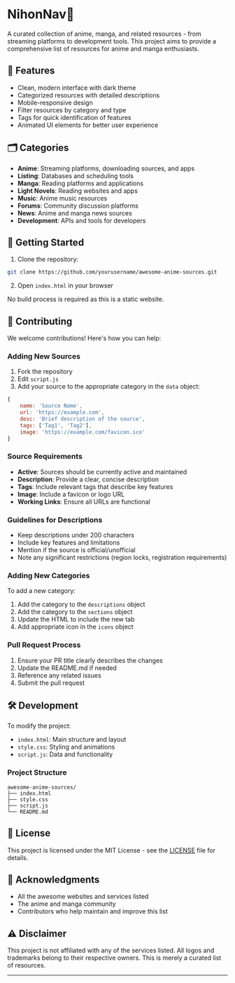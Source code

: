 #  NihonNav🎌

A curated collection of anime, manga, and related resources - from streaming platforms to development tools. This project aims to provide a comprehensive list of resources for anime and manga enthusiasts.


## 🌟 Features

- Clean, modern interface with dark theme
- Categorized resources with detailed descriptions
- Mobile-responsive design
- Filter resources by category and type
- Tags for quick identification of features
- Animated UI elements for better user experience

## 🗂️ Categories

- **Anime**: Streaming platforms, downloading sources, and apps
- **Listing**: Databases and scheduling tools
- **Manga**: Reading platforms and applications
- **Light Novels**: Reading websites and apps
- **Music**: Anime music resources
- **Forums**: Community discussion platforms
- **News**: Anime and manga news sources
- **Development**: APIs and tools for developers

## 🚀 Getting Started

1. Clone the repository:
```bash
git clone https://github.com/yourusername/awesome-anime-sources.git
```

2. Open `index.html` in your browser

No build process is required as this is a static website.

## 🤝 Contributing

We welcome contributions! Here's how you can help:

### Adding New Sources

1. Fork the repository
2. Edit `script.js`
3. Add your source to the appropriate category in the `data` object:

```javascript
{
    name: 'Source Name',
    url: 'https://example.com',
    desc: 'Brief description of the source',
    tags: ['Tag1', 'Tag2'],
    image: 'https://example.com/favicon.ico'
}
```

### Source Requirements

- **Active**: Sources should be currently active and maintained
- **Description**: Provide a clear, concise description
- **Tags**: Include relevant tags that describe key features
- **Image**: Include a favicon or logo URL
- **Working Links**: Ensure all URLs are functional

### Guidelines for Descriptions

- Keep descriptions under 200 characters
- Include key features and limitations
- Mention if the source is official/unofficial
- Note any significant restrictions (region locks, registration requirements)

### Adding New Categories

To add a new category:

1. Add the category to the `descriptions` object
2. Add the category to the `sections` object
3. Update the HTML to include the new tab
4. Add appropriate icon in the `icons` object

### Pull Request Process

1. Ensure your PR title clearly describes the changes
2. Update the README.md if needed
3. Reference any related issues
4. Submit the pull request

## 🛠️ Development

To modify the project:

- `index.html`: Main structure and layout
- `style.css`: Styling and animations
- `script.js`: Data and functionality

### Project Structure

```
awesome-anime-sources/
├── index.html
├── style.css
├── script.js
└── README.md
```

## 📝 License

This project is licensed under the MIT License - see the [LICENSE](https://github.com/Kochou11/Anime-source-list/blob/main/LICENSE) file for details.

## 🙏 Acknowledgments

- All the awesome websites and services listed
- The anime and manga community
- Contributors who help maintain and improve this list

## ⚠️ Disclaimer

This project is not affiliated with any of the services listed. All logos and trademarks belong to their respective owners. This is merely a curated list of resources.

---



